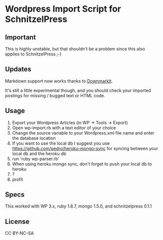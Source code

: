 # Wordpress Import Script for SchnitzelPress

## Important
This is highly unstable, but that shouldn't be a problem since this also applies to SchnitzelPress ;-)


## Updates
Markdown support now works thanks to [DownmarkIt](https://github.com/cousine/downmark_it). 

It's still a little experimental though, and you should check your imported postings for missing / bugged text or HTML code.


## Usage
1. Export your Wordpress Articles (in WP -> Tools -> Export)
2. Open wp-import.rb with a text editor of your choice
3. Change the source variable to your Wordpress.xml file name and enter the database location
4. If you want to use the local db I suggest you use https://github.com/pedro/heroku-mongo-sync for syncing between your local db and the heroku db
5. run 'ruby wp-parser.rb'
6. When using heroku mongo sync, don't forget to push your local db to heroku
7. ?
8. profit

## Specs
This worked with WP 3.x, ruby 1.8.7, mongo 1.5.0, and schnitzelpress 0.1.1


## License
CC BY-NC-SA

